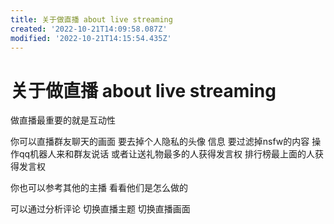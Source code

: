 ```yaml
---
title: 关于做直播 about live streaming
created: '2022-10-21T14:09:58.087Z'
modified: '2022-10-21T14:15:54.435Z'
---
```


# 关于做直播 about live streaming

做直播最重要的就是互动性

你可以直播群友聊天的画面 要去掉个人隐私的头像 信息 要过滤掉nsfw的内容 操作qq机器人来和群友说话 或者让送礼物最多的人获得发言权 排行榜最上面的人获得发言权

你也可以参考其他的主播 看看他们是怎么做的

可以通过分析评论 切换直播主题 切换直播画面
